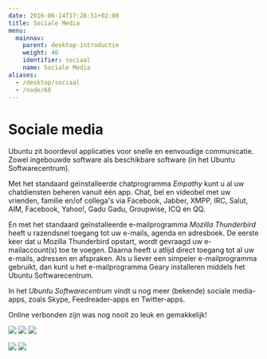 ```yaml
---
date: 2016-06-14T17:28:51+02:00
title: Sociale Media
menu:
  mainnav:
    parent: desktop-introductie
    weight: 40
    identifier: sociaal
    name: Sociale Media
aliases:
  - /desktop/sociaal
  - /node/66
---
```


# Sociale media
Ubuntu zit boordevol applicaties voor snelle en eenvoudige communicatie. Zowel ingebouwde software als beschikbare software (in het Ubuntu Softwarecentrum).

Met het standaard geïnstalleerde chatprogramma _Empathy_ kunt u al uw chatdiensten beheren vanuit één app. Chat, bel en videobel met uw vrienden, familie en/of collega's via Facebook, Jabber, XMPP, IRC, Salut, AIM, Facebook, Yahoo!, Gadu Gadu, Groupwise, ICQ en QQ.

En met het standaard geïnstalleerde e-mailprogramma _Mozilla Thunderbird_ heeft u razendsnel toegang tot uw e-mails, agenda en adresboek. De eerste keer dat u Mozilla Thunderbird opstart, wordt gevraagd uw e-mailaccount(s) toe te voegen. Daarna heeft u atlijd direct toegang tot al uw e-mails, adressen en afspraken. Als u liever een simpeler e-mailprogramma gebruikt, dan kunt u het e-mailprogramma Geary installeren middels het Ubuntu Softwarecentrum.

In het _Ubuntu Softwarecentrum_ vindt u nog meer (bekende) sociale media-apps, zoals Skype, Feedreader-apps en Twitter-apps.

Online verbonden zijn was nog nooit zo leuk en gemakkelijk!

![](/images/empathy-48-reflex.png) ![](/images/evolution-48-reflex.png) ![](/images/skype-48-reflex.png)

![](/images/Thunderbird.png) ![](/images/Skype.png)
